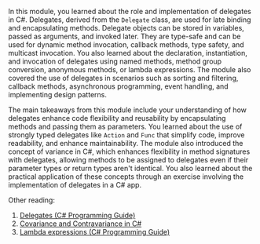 In this module, you learned about the role and implementation of delegates in C#. Delegates, derived from the `Delegate` class, are used for late binding and encapsulating methods. Delegate objects can be stored in variables, passed as arguments, and invoked later. They are type-safe and can be used for dynamic method invocation, callback methods, type safety, and multicast invocation. You also learned about the declaration, instantiation, and invocation of delegates using named methods, method group conversion, anonymous methods, or lambda expressions. The module also covered the use of delegates in scenarios such as sorting and filtering, callback methods, asynchronous programming, event handling, and implementing design patterns.

The main takeaways from this module include your understanding of how delegates enhance code flexibility and reusability by encapsulating methods and passing them as parameters. You learned about the use of strongly typed delegates like `Action` and `Func` that simplify code, improve readability, and enhance maintainability. The module also introduced the concept of variance in C#, which enhances flexibility in method signatures with delegates, allowing methods to be assigned to delegates even if their parameter types or return types aren't identical. You also learned about the practical application of these concepts through an exercise involving the implementation of delegates in a C# app.

Other reading:

1. [Delegates (C# Programming Guide)](/dotnet/csharp/programming-guide/delegates/)
1. [Covariance and Contravariance in C#](/dotnet/standard/generics/covariance-and-contravariance)
1. [Lambda expressions (C# Programming Guide)](/dotnet/csharp/programming-guide/statements-expressions-operators/lambda-expressions)